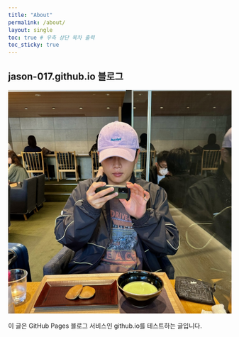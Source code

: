 ```yaml
---
title: "About"
permalink: /about/
layout: single
toc: true # 우측 상단 목차 출력
toc_sticky: true
---
```


## jason-017.github.io 블로그

![data flow](/assets/me.jpg)

이 글은 GitHub Pages 블로그 서비스인 github.io를 테스트하는 글입니다.
